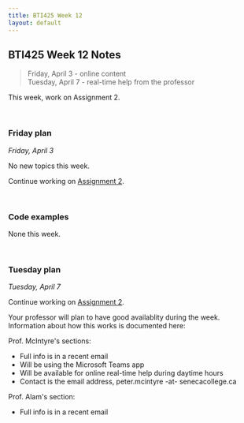 ```yaml
---
title: BTI425 Week 12
layout: default
---
```


## BTI425 Week 12 Notes

> Friday, April 3 - online content  
> Tuesday, April 7 - real-time help from the professor 

This week, work on Assignment 2. 

<br>

### Friday plan

*Friday, April 3* 

No new topics this week. 

Continue working on [Assignment 2](/bti425-2020/graded-work/assign2). 

<br>

### Code examples

None this week.

<br>

### Tuesday plan

*Tuesday, April 7*

Continue working on [Assignment 2](/bti425-2020/graded-work/assign2). 

Your professor will plan to have good availablity during the week. Information about how this works is documented here:  

Prof. McIntyre's sections: 
* Full info is in a recent email 
* Will be using the Microsoft Teams app 
* Will be available for online real-time help during daytime hours  
* Contact is the email address, peter.mcintyre -at- senecacollege.ca

Prof. Alam's section:
* Full info is in a recent email 

<br>
